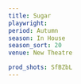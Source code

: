 ```yaml
---
title: Sugar
playwright: 
period: Autumn
season: In House
season_sort: 20
venue: New Theatre

prod_shots: SfBZbL
---
```

